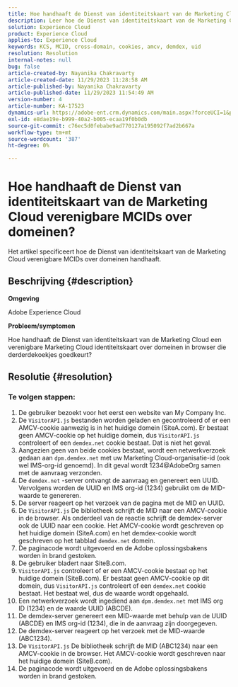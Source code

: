 ```yaml
---
title: Hoe handhaaft de Dienst van identiteitskaart van de Marketing Cloud verenigbare MCIDs over domeinen?
description: Leer hoe de Dienst van identiteitskaart van de Marketing Cloud verenigbare MCIDs over domeinen handhaaft.
solution: Experience Cloud
product: Experience Cloud
applies-to: Experience Cloud
keywords: KCS, MCID, cross-domain, cookies, amcv, demdex, uid
resolution: Resolution
internal-notes: null
bug: false
article-created-by: Nayanika Chakravarty
article-created-date: 11/29/2023 11:28:58 AM
article-published-by: Nayanika Chakravarty
article-published-date: 11/29/2023 11:54:49 AM
version-number: 4
article-number: KA-17523
dynamics-url: https://adobe-ent.crm.dynamics.com/main.aspx?forceUCI=1&pagetype=entityrecord&etn=knowledgearticle&id=a140bd7a-aa8e-ee11-8179-6045bd006239
exl-id: e8dae19e-b999-40a2-b005-ecaa19f0b0db
source-git-commit: c76ec5d0febabe9ad770127a195092f7ad2b667a
workflow-type: tm+mt
source-wordcount: '387'
ht-degree: 0%

---
```


# Hoe handhaaft de Dienst van identiteitskaart van de Marketing Cloud verenigbare MCIDs over domeinen?


Het artikel specificeert hoe de Dienst van identiteitskaart van de Marketing Cloud verenigbare MCIDs over domeinen handhaaft.

## Beschrijving {#description}


<b>Omgeving</b>

Adobe Experience Cloud

<b>Probleem/symptomen</b>

Hoe handhaaft de Dienst van identiteitskaart van de Marketing Cloud een verenigbare Marketing Cloud identiteitskaart over domeinen in browser die derderdekoekjes goedkeurt?


## Resolutie {#resolution}


### Te volgen stappen:

1. De gebruiker bezoekt voor het eerst een website van My Company Inc.
2. De `VisitorAPI.js` bestanden worden geladen en gecontroleerd of er een AMCV-cookie aanwezig is in het huidige domein (SiteA.com). Er bestaat geen AMCV-cookie op het huidige domein, dus `VisitorAPI.js` controleert of een `demdex.net` cookie bestaat. Dat is niet het geval.
3. Aangezien geen van beide cookies bestaat, wordt een netwerkverzoek gedaan aan `dpm.demdex.net` met uw Marketing Cloud-organisatie-id (ook wel IMS-org-id genoemd). In dit geval wordt 1234@AdobeOrg samen met de aanvraag verzonden.
4. De `demdex.net` -server ontvangt de aanvraag en genereert een UUID. Vervolgens worden de UUID en IMS org-id (1234) gebruikt om de MID-waarde te genereren.
5. De server reageert op het verzoek van de pagina met de MID en UUID.
6. De `VisitorAPI.js` De bibliotheek schrijft de MID naar een AMCV-cookie in de browser. Als onderdeel van de reactie schrijft de demdex-server ook de UUID naar een cookie. Het AMCV-cookie wordt geschreven op het huidige domein (SiteA.com) en het demdex-cookie wordt geschreven op het tabblad `demdex.net` domein.
7. De paginacode wordt uitgevoerd en de Adobe oplossingsbakens worden in brand gestoken.
8. De gebruiker bladert naar SiteB.com.
9. `VisitorAPI.js` controleert of er een AMCV-cookie bestaat op het huidige domein (SiteB.com). Er bestaat geen AMCV-cookie op dit domein, dus `VisitorAPI.js` controleert of een `demdex.net` cookie bestaat. Het bestaat wel, dus de waarde wordt opgehaald.
10. Een netwerkverzoek wordt ingediend aan `dpm.demdex.net` met IMS org ID (1234) en de waarde UUID (ABCDE).
11. De demdex-server genereert een MID-waarde met behulp van de UUID (ABCDE) en IMS org-id (1234), die in de aanvraag zijn doorgegeven.
12. De demdex-server reageert op het verzoek met de MID-waarde (ABC1234).
13. De `VisitorAPI.js` De bibliotheek schrijft de MID (ABC1234) naar een AMCV-cookie in de browser. Het AMCV-cookie wordt geschreven naar het huidige domein (SiteB.com).
14. De paginacode wordt uitgevoerd en de Adobe oplossingsbakens worden in brand gestoken.
